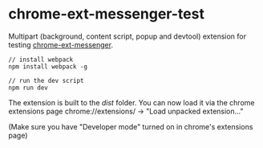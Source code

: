 # chrome-ext-messenger-test

Multipart (background, content script, popup and devtool) extension for testing [chrome-ext-messenger](https://github.com/asimen1/chrome-ext-messenger).

    // install webpack
    npm install webpack -g

    // run the dev script
    npm run dev

The extension is built to the _dist_ folder. 
You can now load it via the chrome extensions page chrome://extensions/ -> "Load unpacked extension..."

(Make sure you have "Developer mode" turned on in chrome's extensions page)
